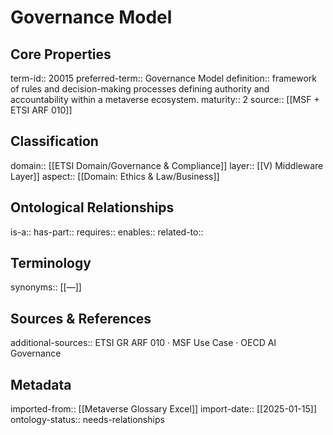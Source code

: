 # Governance Model

## Core Properties
term-id:: 20015
preferred-term:: Governance Model
definition:: framework of rules and decision-making processes defining authority and accountability within a metaverse ecosystem.
maturity:: 2
source:: [[MSF + ETSI ARF 010]]

## Classification
domain:: [[ETSI Domain/Governance & Compliance]]
layer:: [[V) Middleware Layer]]
aspect:: [[Domain: Ethics & Law/Business]]

## Ontological Relationships
is-a:: 
has-part:: 
requires:: 
enables:: 
related-to:: 

## Terminology
synonyms:: [[—]]

## Sources & References
additional-sources:: ETSI GR ARF 010 · MSF Use Case · OECD AI Governance

## Metadata
imported-from:: [[Metaverse Glossary Excel]]
import-date:: [[2025-01-15]]
ontology-status:: needs-relationships